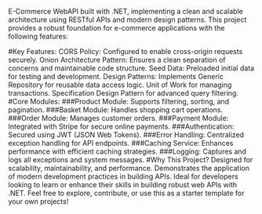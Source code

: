 E-Commerce WebAPI built with .NET, implementing a clean and scalable architecture using RESTful APIs and modern design patterns. This project provides a robust foundation for e-commerce applications with the following features:

#Key Features:
CORS Policy: Configured to enable cross-origin requests securely.
Onion Architecture Pattern: Ensures a clean separation of concerns and maintainable code structure.
Seed Data: Preloaded initial data for testing and development.
Design Patterns: Implements
Generic Repository for reusable data access logic.
Unit of Work for managing transactions.
Specification Design Pattern for advanced query filtering.
#Core Modules:
###Product Module: Supports filtering, sorting, and pagination.
###Basket Module: Handles shopping cart operations.
###Order Module: Manages customer orders.
###Payment Module: Integrated with Stripe for secure online payments.
###Authentication: Secured using JWT (JSON Web Tokens).
###Error Handling: Centralized exception handling for API endpoints.
###Caching Service: Enhances performance with efficient caching strategies.
###Logging: Captures and logs all exceptions and system messages.
#Why This Project?
Designed for scalability, maintainability, and performance.
Demonstrates the application of modern development practices in building APIs.
Ideal for developers looking to learn or enhance their skills in building robust web APIs with .NET.
Feel free to explore, contribute, or use this as a starter template for your own projects!
